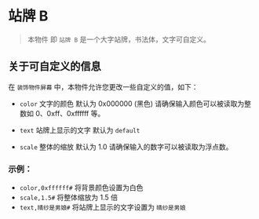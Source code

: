 # 站牌 B

> 本物件 即 `站牌 B` 是一个大字站牌，书法体，文字可自定义。

## 关于可自定义的信息

在 `装饰物件屏幕` 中，本物件允许您更改一些自定义的值，如下：

- `color` 文字的颜色 默认为 0x000000 (黑色)
请确保输入颜色可以被读取为整数如 0、0xff、0xffffff 等。

- `text` 站牌上显示的文字 默认为 `default`

- `scale` 整体的缩放 默认为 1.0
请确保输入的数字可以被读取为浮点数。

### 示例：
- `color,0xffffff#` 将背景颜色设置为白色
- `scale,1.5#` 将整体缩放为 1.5 倍
- `text,晴纱是男娘#` 将站牌上显示的文字设置为 `晴纱是男娘`
